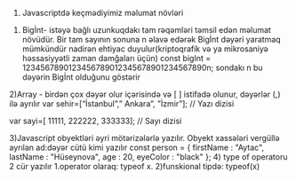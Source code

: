 1. Javascriptdə keçmədiyimiz məlumat növləri

1) Bigİnt- istəyə bağlı uzunkuqdakı tam rəqəmləri təmsil edən məlumat növüdür. Bir tam sayının sonuna n əlavə edərək Bigİnt dəyəri yaratmaq mümkündür nadirən ehtiyac duyulur(kriptoqrafik və ya mikrosaniyə həssasiyyətli zaman damğaları üçün)
   const bigInt = 1234567890123456789012345678901234567890n;
   sondakı n bu dəyərin Bigİnt olduğunu göstərir

2)Array - birdən çox dəyər olur içərisində və [ ] istifadə olunur, dəyərlər (,) ilə ayrılır
var sehir=[“İstanbul”,” Ankara”, ”İzmir”]; // Yazı dizisi

var sayi=[ 11111, 222222, 333333]; // Sayı dizisi

3)Javascript obyektləri əyri mötərizələrlə yazılır. Obyekt xassələri vergüllə ayrılan ad:dəyər cütü kimi yazılır
const person = {
firstName : "Aytac",
lastName : "Hüseynova",
age : 20,
eyeColor : "black"
}; 4) type of operatoru 2 cür yazılır
1.operator olaraq: typeof x.
2)funskional tipdə: typeof(x)
